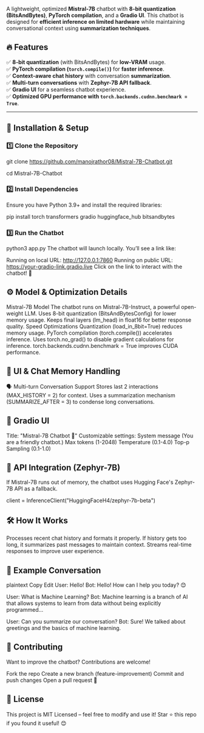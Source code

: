 A lightweight, optimized **Mistral-7B** chatbot with **8-bit quantization (BitsAndBytes)**, **PyTorch compilation**, and a **Gradio UI**. This chatbot is designed for **efficient inference on limited hardware** while maintaining conversational context using **summarization techniques**.

## 🔥 Features
✅ **8-bit quantization** (with BitsAndBytes) for **low-VRAM** usage.  
✅ **PyTorch compilation (`torch.compile()`)** for **faster inference**.  
✅ **Context-aware chat history** with conversation **summarization**.  
✅ **Multi-turn conversations** with **Zephyr-7B API fallback**.  
✅ **Gradio UI** for a seamless chatbot experience.  
✅ **Optimized GPU performance with `torch.backends.cudnn.benchmark = True`**.  

---

## 📌 Installation & Setup

### **1️⃣ Clone the Repository**
git clone https://github.com/manojrathor08/Mistral-7B-Chatbot.git

cd Mistral-7B-Chatbot
### **2️⃣ Install Dependencies**
Ensure you have Python 3.9+ and install the required libraries:

pip install torch transformers gradio huggingface_hub bitsandbytes
### **3️⃣ Run the Chatbot**
python3 app.py
The chatbot will launch locally. You’ll see a link like:

Running on local URL:  http://127.0.0.1:7860
Running on public URL:  https://your-gradio-link.gradio.live
Click on the link to interact with the chatbot! 🚀

## ⚙️ Model & Optimization Details
Mistral-7B Model
The chatbot runs on Mistral-7B-Instruct, a powerful open-weight LLM.
Uses 8-bit quantization (BitsAndBytesConfig) for lower memory usage.
Keeps final layers (lm_head) in float16 for better response quality.
Speed Optimizations
Quantization (load_in_8bit=True) reduces memory usage.
PyTorch compilation (torch.compile()) accelerates inference.
Uses torch.no_grad() to disable gradient calculations for inference.
torch.backends.cudnn.benchmark = True improves CUDA performance.
## 🎨 UI & Chat Memory Handling
🗣️ Multi-turn Conversation Support
Stores last 2 interactions (MAX_HISTORY = 2) for context.
Uses a summarization mechanism (SUMMARIZE_AFTER = 3) to condense long conversations.
## 💬 Gradio UI
Title: "Mistral-7B Chatbot 🤖"
Customizable settings:
System message (You are a friendly chatbot.)
Max tokens (1-2048)
Temperature (0.1-4.0)
Top-p Sampling (0.1-1.0)
## 🔗 API Integration (Zephyr-7B)
If Mistral-7B runs out of memory, the chatbot uses Hugging Face's Zephyr-7B API as a fallback.

client = InferenceClient("HuggingFaceH4/zephyr-7b-beta")
## 🛠️ How It Works
Processes recent chat history and formats it properly.
If history gets too long, it summarizes past messages to maintain context.
Streams real-time responses to improve user experience.
## 📜 Example Conversation
plaintext
Copy
Edit
User: Hello!
Bot: Hello! How can I help you today? 😊

User: What is Machine Learning?
Bot: Machine learning is a branch of AI that allows systems to learn from data without being explicitly programmed...

User: Can you summarize our conversation?
Bot: Sure! We talked about greetings and the basics of machine learning.

## 📌 Contributing
Want to improve the chatbot? Contributions are welcome!

Fork the repo
Create a new branch (feature-improvement)
Commit and push changes
Open a pull request 🚀

## 📜 License
This project is MIT Licensed – feel free to modify and use it!
Star ⭐ this repo if you found it useful! 😊
